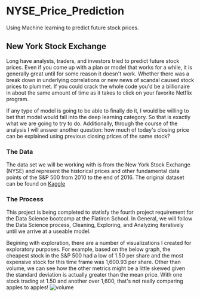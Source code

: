 # NYSE_Price_Prediction
Using Machine learning to predict future stock prices.


## New York Stock Exchange

Long have analysts, traders, and investors tried to predict future stock prices. Even if you come up with a plan or model that works for a while, it is generally great until for some reason it doesn't work. Whether there was a break down in underlying correlations or new news of scandal caused stock prices to plummet. If you could crack the whole code you'd be a billionaire in about the same amount of time as it takes to click on your favorite Netflix program. 

If any type of model is going to be able to finally do it, I would be willing to bet that model would fall into the deep learning category. So that is exactly what we are going to try to do.  Additionally, through the course of the analysis I will answer another question: how much of today's closing price can be explained using previous closing prices of the same stock?  


### The Data
The data set we will be working with is from the New York Stock Exchange (NYSE) and represent the historical prices and other fundamental data points of the S&P 500 from 2010 to the end of 2016.  The original dataset can be found on [Kaggle](https://www.kaggle.com/dgawlik/nyse)


### The Process

This project is being completed to statisfy the fourth project requirement for the Data Science bootcamp at the Flatiron School.  In General, we will follow the Data Science process, Cleaning, Exploring, and Analyzing iteratively until we arrive at a useable model.  

Begining with exploration, there are a number of visualizations I created for exploratory purposes.  For example, based on the below graph, the cheapest stock in the S&P 500 had a low of 1.50 per share and the most expensive stock for this time frame was 1,600.93 per share. Other than volume, we can see how the other metrics might be a little skewed given the standard deviation is actually greater than the mean price. With one stock trading at 1.50 and another over 1,600, that's not really comparing apples to apples!
![volume]("Price_Prediction/images/Abs_vol.png")

